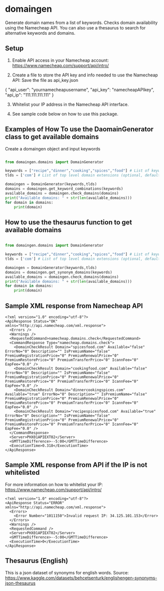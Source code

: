 # domaingen

Generate domain names from a list of keywords.
Checks domain availability using the Namecheap API.
You can also use a thesaurus to search for alternative keywords and domains.

## Setup

1) Enable API access in your Namecheap account:
https://www.namecheap.com/support/api/intro/

2) Create a file to store the API key and info needed to use the Namecheap API:
Save the file as api_key.json

{
    "api_user": "yournamecheapusername",
    "api_key": "namecheapAPIkey",
    "api_ip": "111.111.111.111"
}

3) Whitelist your IP address in the Namecheap API interface.

4) See sample code below on how to use this package.


## Examples of How To use the DaomainGenerator class to get available domains

Create a domaingen object and input keywords

```python

from domaingen.domains import DomainGenerator

keywords = ["recipe","dinner","cooking","spices","food"] # List of keywords
tlds = ['com'] # List of top level domain extensions (optional, default is com)

domaingen = DomainGenerator(keywords,tlds)
domains = domaingen.get_keyword_combinations(keywords)
available_domains = domaingen.check_domains(domains)
print("Available domains: " + str(len(available_domains)))
for domain in domains:
    print(domain)

```

## How to use the thesaurus function to get available domains

```python

from domaingen.domains import DomainGenerator

keywords = ["recipe","dinner","cooking","spices","food"] # List of keywords
tlds = ['com'] # List of top level domain extensions (optional, default is com)

domaingen = DomainGenerator(keywords,tlds)
domains = domaingen.get_synonym_domains(keywords)
available_domains = domaingen.check_domains(domains)
print("Available domains: " + str(len(available_domains)))
for domain in domains:
    print(domain)
```


## Sample XML response from Namecheap API
```
<?xml version="1.0" encoding="utf-8"?>
<ApiResponse Status="OK" xmlns="http://api.namecheap.com/xml.response">
  <Errors />
  <Warnings />
  <RequestedCommand>namecheap.domains.check</RequestedCommand>
  <CommandResponse Type="namecheap.domains.check">
    <DomainCheckResult Domain="spicesfood.com" Available="false" ErrorNo="0" Description="" IsPremiumName="false" PremiumRegistrationPrice="0" PremiumRenewalPrice="0" PremiumRestorePrice="0" PremiumTransferPrice="0" IcannFee="0" EapFee="0.0" />
    <DomainCheckResult Domain="cookingfood.com" Available="false" ErrorNo="0" Description="" IsPremiumName="false" PremiumRegistrationPrice="0" PremiumRenewalPrice="0" PremiumRestorePrice="0" PremiumTransferPrice="0" IcannFee="0" EapFee="0.0" />
    <DomainCheckResult Domain="dinnercookingspices.com" Available="true" ErrorNo="0" Description="" IsPremiumName="false" PremiumRegistrationPrice="0" PremiumRenewalPrice="0" PremiumRestorePrice="0" PremiumTransferPrice="0" IcannFee="0" EapFee="0.0" />
    <DomainCheckResult Domain="recipespicesfood.com" Available="true" ErrorNo="0" Description="" IsPremiumName="false" PremiumRegistrationPrice="0" PremiumRenewalPrice="0" PremiumRestorePrice="0" PremiumTransferPrice="0" IcannFee="0" EapFee="0.0" />
  </CommandResponse>
  <Server>PHX01APIEXT02</Server>
  <GMTTimeDifference>--5:00</GMTTimeDifference>
  <ExecutionTime>0.318</ExecutionTime>
</ApiResponse>
```

## Sample XML response from API if the IP is not whitelisted

For more information on how to whitelist your IP:
https://www.namecheap.com/support/api/intro/
```
<?xml version="1.0" encoding="utf-8"?>
<ApiResponse Status="ERROR" xmlns="http://api.namecheap.com/xml.response">
  <Errors>
    <Error Number="1011150">Invalid request IP: 34.125.101.153</Error>
  </Errors>
  <Warnings />
  <RequestedCommand />
  <Server>PHX01APIEXT02</Server>
  <GMTTimeDifference>--5:00</GMTTimeDifference>
  <ExecutionTime>0</ExecutionTime>
</ApiResponse>
```

## Thesaurus (English)
This is a json dataset of synonyms for english words.
Source:
https://www.kaggle.com/datasets/behcetsenturk/englishengen-synonyms-json-thesaurus

